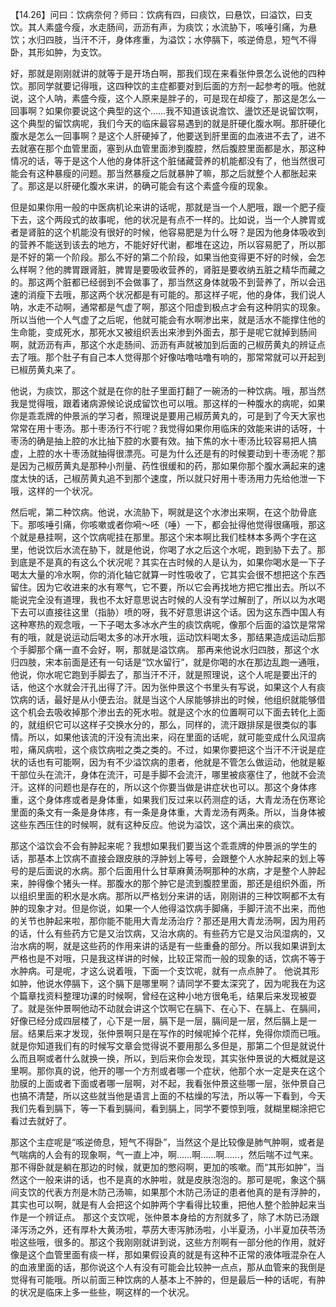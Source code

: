 【14.26】问曰：饮病奈何？师曰：饮病有四，曰痰饮，曰悬饮，曰溢饮，曰支饮。其人素盛今瘦，水走肠间，沥沥有声，为痰饮；水流胁下，咳唾引痛，为悬饮；水归四肢，当汗不汗，身体疼重，为溢饮；水停膈下，咳逆倚息，短气不得卧，其形如肿，为支饮。

好，那就是刚刚就讲的就等于是开场白啊，那我们现在来看张仲景怎么说他的四种饮。那同学就要记得哦，这四种饮的主症都要对到后面的方剂一起参考的哦。他就说，这个人呐，素盛今瘦，这个人原来是胖子的，可是现在却瘦了，那这是怎么一回事啊？如果你要说这个典型的这个……我不知道该说澹饮、盪饮还是说留饮啊，这个典型的留饮病呢，我们今天的临床最容易遇到的就是肝硬化腹水啊。那肝硬化腹水是怎么一回事啊？是这个人肝硬掉了，他要送到肝里面的血液进不去了，进不去就塞在那个血管里面，塞到从血管里面渗到腹腔，然后腹腔里面都是水，那这种情况的话，等于是这个人他的身体肝这个脏储藏营养的机能都没有了，他当然很可能会有这种暴瘦的问题。那当然暴瘦之后就暴肿了嘛，那之后就整个人都胀起来了。那这是以肝硬化腹水来讲，的确可能会有这个素盛今瘦的现象。

但是如果你用一般的中医病机论来讲的话呢，那就是当一个人肥哦，跟一个肥子瘦下去，这个两段式的故事呢，他的状况是有点不一样的。比如说，当一个人脾胃或者是肾脏的这个机能没有很好的时候，他容易肥是为什么呀？是因为他身体吸收到的营养不能送到该去的地方，不能好好代谢，都堆在这边，所以容易肥了，所以那是不好的第一个阶段。那么不好的第二个阶段，如果当他变得更不好的时候，会怎么样啊？他的脾胃跟肾脏，脾胃是要吸收营养的，肾脏是要收纳五脏之精华而藏之的。那这两个脏都已经弱到不会做事了，那当然这身体就吸不到营养了，所以会迅速的消瘦下去哦，那这两个状况都是有可能的。那这样子呢，他的身体，我们说人呐，水走不动啊，通常都是气虚了啊，那这个阳虚到极点才会有这种阴实的现象。所以当他一个人气虚了之后呢，他就可能会有水啊渗出来，就是活水不能撑住他的生命能，变成死水，那死水又被组织丢出来渗到外面去，那于是呢它就掉到肠间啊，就沥沥有声，那这个水走肠间、沥沥有声就被加到后面的己椒苈黄丸的辨证点去了哦。那个肚子有自己本人觉得那个好像咕噜咕噜有响的，那常常就可以开起到已椒苈黄丸来了。

他说，为痰饮，那这个就是在你的肚子里面打翻了一碗汤的一种饮病。哦，那当然我是觉得哦，跟着诸病源候论说成留饮也可以哦。那这样的一种腹水的病呢，如果你是乖乖牌的仲景派的学习者，照理说是要用己椒苈黄丸的，可是到了今天大家也常常在用十枣汤。那十枣汤行不行呢？我觉得如果你用临床的效能来讲的话呀，十枣汤的确是抽上腔的水比抽下腔的水要有效。抽下焦的水十枣汤比较容易把人搞虚，上腔的水十枣汤就抽得很漂亮。可是为什么还是有的时候要动到十枣汤呢？那是因为己椒苈黄丸是那种小剂量、药性很缓和的药，那如果你那个腹水满起来的速度太快的话，己椒苈黄丸追不到那个速度，所以就只好用十枣汤用力先给他泄一下哦，这样的一个状况。

然后呢，第二种饮病。他说，水流胁下，啊就是这个水渗出来啊，在这个肋骨底下。那咳唾引痛，你咳嗽或者你嗬～呸（唾）一下，都会扯得他觉得很痛哦，那这个就是悬挂啊，这个饮病呢挂在那里。那这个宋本啊比我们桂林本多两个字在这里，他说饮后水流在胁下，就是他说，你喝了水之后这个水呢，跑到胁下去了。那到底是不是真的有这么个状况呢？其实在古时候的人是认为，如果你喝水是一下子喝太大量的冷水啊，你的消化轴它就算一时性吸收了，它其实会很不想把这个东西留住。因为它收进来的水有寒气，它不要，所以它会再找地方把它推出去。所以不能说完全没有道理，我也不太好意思说古时候的人没有学过解剖了，所以以为水喝下去可以直接往这里（指胁）喷的呀，我不好意思讲这个话。因为这东西中国人有这种寒热的观念哦，一下子喝太多冰水产生的痰饮病呢，像那个后面的溢饮是常常有的哦，就是说运动后喝太多的冰开水哦，运动饮料喝太多，那结果造成运动后那个手脚那个痛一直不会好，啊，那就是溢饮病。
那再来他说水归四肢，那这个水归四肢，宋本前面是还有一句话是“饮水留行”，就是你喝的水在那边乱跑一通哦，他说，你水呢它跑到手脚去了，那当汗不汗，就是照理说，这个人呢是要出汗的话，他这个水就会汗孔出得了汗。因为张仲景这个书里头有写说，如果这个人有痰饮病的话，最好是从小便去治。就是当这个人尿能够排出的时候，他组织就能够借这个机会去吸收掉那个渗出去的死水啦。就是这个水的位置啊可以下面去转化上面的，就组织它可以这样子交换水分的，那么，同样的，流汗跟排尿是很类似的事情。所以，如果他该流的汗没有流出来，闷在里面的话呢，就可能变成什么风湿病啦，痛风病啦，这个痰饮病啦之类之类的。不过，如果你要把这个当汗不汗说是症状的话也有可能啊，因为有不少溢饮病的患者，他就是不管怎么做运动，他就是躯干部位头在流汗，身体在流汗，可是手脚不会流汗，哪里被痰塞住了，他就不会流汗。这样的问题也是存在的，所以这个你要当做是讲症状也可以。那这个身体疼重，这个身体疼或者是身体重，如果我们反过来以药测症的话，大青龙汤在伤寒论里面的条文有一条是身体疼，有一条是身体重，大青龙汤有两条。所以，当身体被这些东西压住的时候啊，就有这种反应。他说为溢饮，这个满出来的痰饮。

那这个溢饮会不会有肿起来呢？我想如果我们要当这个乖乖牌的仲景派的学生的话，那基本上饮病不直接会跟皮肤的浮肿划上等号，会跟整个人水肿起来的划上等号的是后面说的水病。那个后面用什么甘草麻黄汤啊那种的水病，才是整个人肿起来，肿得像个猪头一样。那腹水的那个肿它是流到腹腔里面，那还是组织外面，所以组织里面的积水是水病。那所以严格划分来讲的话，刚刚讲的三种饮啊都不太有肿的现象才对。但是你说，如果一个人他得溢饮病手脚痛，手脚汗流不出来，而他的关节也肿起来啦，那你能不能用大青龙汤治疗？那还是用大青龙汤啊，因为用药的话，什么有些药方它是又治饮病，又治水病的。有些药方它是又治风湿病的，又治水病的啊，就是这些药的作用来讲的话是有一些重叠的部分。所以我如果讲到太严格也是不对哦，只是我这样讲的时候，比较正常而一般的现象的话，饮病不等于水肿病。可是呢，才这么说着哦，下面一个支饮呢，就有一点点肿了。
他说其形如肿，他说水停膈下，这个膈下是哪里啊？请同学不要太深究了，因为呢我在为这个篇章找资料整理功课的时候啊，曾经在这种小地方很龟毛，结果后来发现被耍了。就是张仲景啊他动不动就会讲这个饮啊它在膈下、在心下、在膈上、在膈间，好像已经分成四层楼了，心下是一层，膈下是一层，膈间是一层，然后膈上是一层。结果后来才发现，张仲景啊只是在写作的时候呢掉个花样，免得你烦而已哦。就是你知道我们有的时候写文章会觉得说不要用那么多但是，那第二个但是就说什么而且啊或者什么就换一换，所以，到后来你会发现，其实张仲景说的大概就是这里啊。那你真的说，他开的哪一个方剂或者哪一个症状，他那个水一定是夹在这个肋膜的上面或者下面或者哪一层啊，对不起，我看张仲景这些哪一层，张仲景自己也搞不清楚，所以这些就当他是语言上面的不枯燥的写法，所以等一下看到，今天我们先看到膈下，等一下看到膈间，看到膈上，同学不要惊到哦，就糊里糊涂把它看过去就好了。

那这个主症呢是“咳逆倚息，短气不得卧”，当然这个是比较像是肺气肿啊，或者是气喘病的人会有的现象啊，气一直上冲，啊……啊……啊……，然后喘不过气来。那不得卧就是躺在那边的时候，就更加的憋闷啊，更加的咳嗽。而“其形如肿”，当然这个一般来讲的话，也不是真的水肿啦，就是皮肤泡泡的。那可是呢，象这个膈间支饮的代表方剂是木防己汤嘛，如果那个木防己汤证的患者他真的是有浮肿的，其实也可以啊，就是有人会把这个如肿两个字看得比较重，把他人整个脸肿起来当作是一个辨证点。
那这个支饮呢，张仲景本身给的方剂就多了，除了木防已汤跟泽泻汤之外，还有厚朴大黄汤啦，葶苈大枣泻肺汤啦，小半夏汤，小半夏加茯苓汤啦这些哦，很多的。那这个我刚刚就讲到说，这些方剂啊有一部分他的作用，就好像是这个血管里面有痰一样，那如果假设真的就是有这种不正常的液体哦混杂在人的血液里面的话，那你说这个人有没有可能会比较肿一点点，那从血管来的我倒是觉得有可能哦。所以前面三种饮病的人基本上不肿的，但是最后一种的话呢，有肿的状况是临床上多一些些，啊这样的一个状况。
